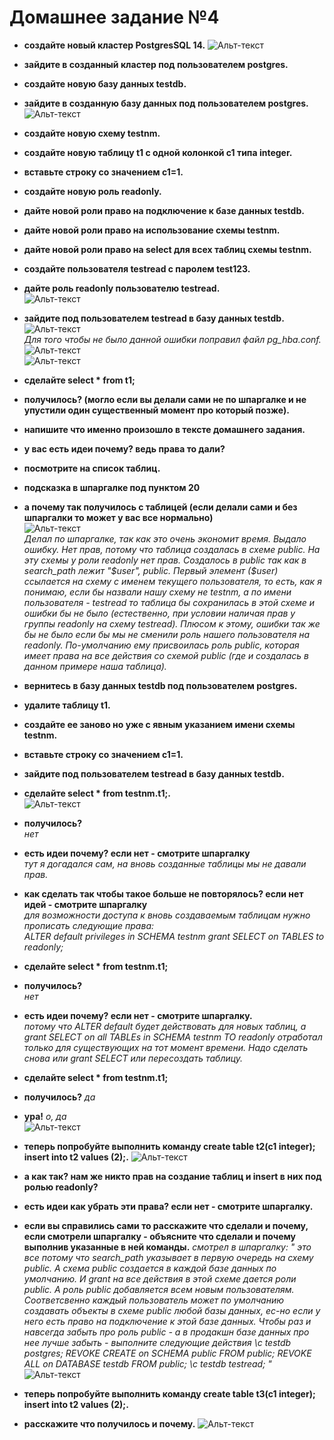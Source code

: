 
# Домашнее задание №4


* **создайте новый кластер PostgresSQL 14.**
![Альт-текст](Images/HW4/01.png)

* **зайдите в созданный кластер под пользователем postgres.**
* **создайте новую базу данных testdb.**
* **зайдите в созданную базу данных под пользователем postgres.**  
![Альт-текст](Images/HW4/02.png)

* **создайте новую схему testnm.**
* **создайте новую таблицу t1 с одной колонкой c1 типа integer.**
* **вставьте строку со значением c1=1.**
* **создайте новую роль readonly.**
* **дайте новой роли право на подключение к базе данных testdb.**
* **дайте новой роли право на использование схемы testnm.**
* **дайте новой роли право на select для всех таблиц схемы testnm.**
* **создайте пользователя testread с паролем test123.**
* **дайте роль readonly пользователю testread.**  
![Альт-текст](Images/HW4/03.png)

* **зайдите под пользователем testread в базу данных testdb.**  
![Альт-текст](Images/HW4/04.png)  
_Для того чтобы не было данной ошибки поправил файл pg_hba.conf._  
![Альт-текст](Images/HW4/05.png)  
![Альт-текст](Images/HW4/06.png)

* **сделайте select * from t1;**  
* **получилось? (могло если вы делали сами не по шпаргалке и не упустили один существенный момент про который позже).**  
* **напишите что именно произошло в тексте домашнего задания.**  
* **у вас есть идеи почему? ведь права то дали?**  
* **посмотрите на список таблиц.**  
* **подсказка в шпаргалке под пунктом 20**  
* **а почему так получилось с таблицей (если делали сами и без шпаргалки то может у вас все нормально)**  
![Альт-текст](Images/HW4/07.png)  
_Делал по шпаргалке, так как это очень экономит время. Выдало ошибку. Нет прав, потому что таблица создалась в схеме public. На эту схемы у роли readonly нет прав.
Создалось в public так как в search_path лежит "$user", public. Первый элемент ($user) ссылается на схему с именем текущего пользователя, то есть, как я понимаю, если бы назвали нашу схему не testnm, а по имени пользователя - testread то таблица бы сохранилась в этой схеме и ошибки бы не было (естественно, при условии наличая прав у группы readonly на схему testread). Плюсом к этому, ошибки так же бы не было если бы мы не сменили роль нашего пользователя на readonly. По-умолчанию ему присвоилась роль public, которая имеет права на все действия со схемой public (где и создалась в данном примере наша таблица)._




* **вернитесь в базу данных testdb под пользователем postgres.**  
* **удалите таблицу t1.**  
* **создайте ее заново но уже с явным указанием имени схемы testnm.**  
* **вставьте строку со значением c1=1.**  
* **зайдите под пользователем testread в базу данных testdb.**  
* **сделайте select * from testnm.t1;.**  
![Альт-текст](Images/HW4/08.png)  

* **получилось?**  
  _нет_  
* **есть идеи почему? если нет - смотрите шпаргалку**  
  _тут я догадался сам, на вновь созданные таблицы мы не давали прав._  
* **как сделать так чтобы такое больше не повторялось? если нет идей - смотрите шпаргалку**  
  _для возможности доступа к вновь создаваемым таблицам нужно прописать следующие права:  
  ALTER default privileges in SCHEMA testnm grant SELECT on TABLES to readonly;_  


* **сделайте select * from testnm.t1;**  
* **получилось?**  
  _нет_
* **есть идеи почему? если нет - смотрите шпаргалку.**  
  _потому что ALTER default будет действовать для новых таблиц, а grant SELECT on all TABLEs in SCHEMA testnm TO readonly отработал только для существующих на тот момент времени. Надо сделать снова или grant SELECT или пересоздать таблицу._
* **сделайте select * from testnm.t1;**
* **получилось?**
  _да_
* **ура!**
  _о, да_  
![Альт-текст](Images/HW4/09.png)  


* **теперь попробуйте выполнить команду create table t2(c1 integer); insert into t2 values (2);.**
![Альт-текст](Images/HW4/10.png)  

* **а как так? нам же никто прав на создание таблиц и insert в них под ролью readonly?**
* **есть идеи как убрать эти права? если нет - смотрите шпаргалку.**
* **если вы справились сами то расскажите что сделали и почему, если смотрели шпаргалку - объясните что сделали и почему выполнив указанные в ней команды.**
  _смотрел в шпаргалку:
"
это все потому что search_path указывает в первую очередь на схему public. 
А схема public создается в каждой базе данных по умолчанию. 
И grant на все действия в этой схеме дается роли public. 
А роль public добавляется всем новым пользователям. 
Соответсвенно каждый пользователь может по умолчанию создавать объекты в схеме public любой базы данных, 
ес-но если у него есть право на подключение к этой базе данных. 
Чтобы раз и навсегда забыть про роль public - а в продакшн базе данных про нее лучше забыть - выполните следующие действия 
\c testdb postgres; 
REVOKE CREATE on SCHEMA public FROM public; 
REVOKE ALL on DATABASE testdb FROM public; 
\c testdb testread; 
"_  
![Альт-текст](Images/HW4/11.png)  


* **теперь попробуйте выполнить команду create table t3(c1 integer); insert into t2 values (2);.**
* **расскажите что получилось и почему.**
![Альт-текст](Images/HW4/12.png)

